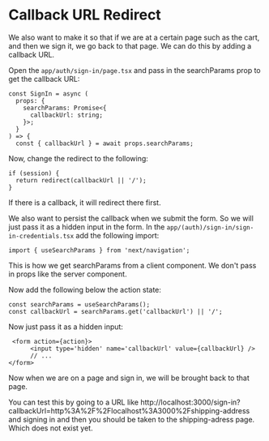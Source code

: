 # Callback URL Redirect

We also want to make it so that if we are at a certain page such as the cart, and then we sign it, we go back to that page. We can do this by adding a callback URL.

Open the `app/auth/sign-in/page.tsx` and pass in the searchParams prop to get the callback URL:

```tsx
const SignIn = async (
  props: {
    searchParams: Promise<{
      callbackUrl: string;
    }>;
  }
) => {
  const { callbackUrl } = await props.searchParams;
```

Now, change the redirect to the following:

```tsx
if (session) {
  return redirect(callbackUrl || '/');
}
```

If there is a callback, it will redirect there first.

We also want to persist the callback when we submit the form. So we will just pass it as a hidden input in the form. In the `app/(auth)/sign-in/sign-in-credentials.tsx` add the following import:

```tsx
import { useSearchParams } from 'next/navigation';
```

This is how we get searchParams from a client component. We don't pass in props like the server component.

Now add the following below the action state:

```tsx
const searchParams = useSearchParams();
const callbackUrl = searchParams.get('callbackUrl') || '/';
```

Now just pass it as a hidden input:

```tsx
 <form action={action}>
      <input type='hidden' name='callbackUrl' value={callbackUrl} />
      // ...
</form>
```

Now when we are on a page and sign in, we will be brought back to that page.

You can test this by going to a URL like http://localhost:3000/sign-in?callbackUrl=http%3A%2F%2Flocalhost%3A3000%2Fshipping-address and signing in and then you should be taken to the shipping-adress page. Which does not exist yet.
